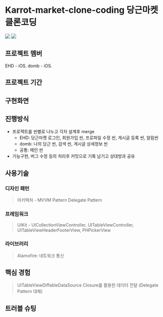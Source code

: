 # Karrot-market-clone-coding 당근마켓 클론코딩
<img src="https://img.shields.io/badge/Swift-F05138?style=flat-square&logo=Swift&logoColor=white"/></a>
<img src="https://img.shields.io/badge/Xcode-147EFB?style=flat-square&logo=Xcode&logoColor=white"/></a>

<!-- <img src="https://img.shields.io/badge/기술명-색상코드?style=flat-square&logo=기술명&logoColor=색상"/></a> -->

## 프로젝트 멤버
EHD - iOS. 
domb - iOS. 

## 프로젝트 기간


## 구현화면

## 진행방식

- 프로젝트를 씬별로 나누고 각자 설계후 merge
  - EHD: 당근마켓 로그인, 회원가입 씬, 프로파일 수정 씬, 게시글 등록 씬, 알림씬
  - domb: 나의 당근 씬, 검색 씬, 게시글 상세정보 씬
  - 공통: 메인 씬
- 기능구현, 버그 수정 등의 처리후 커밋으로 기록 남기고 상대방과 공유

## 사용기술

### 디자인 패턴
> 아키텍처 - MVVM Pattern
> Delegate Pattern

### 프레임워크
> UIKit - UICollectionViewController, UITableViewController, UITableViewHeaderFooterView, PHPickerView
> 

### 라이브러리
> Alamofire: 네트워크 통신

## 핵심 경험
> UITableViewDiffableDataSource
> Closure를 활용한 데이터 전달 (Delegate Pattern 대체)

## 트러블 슈팅

